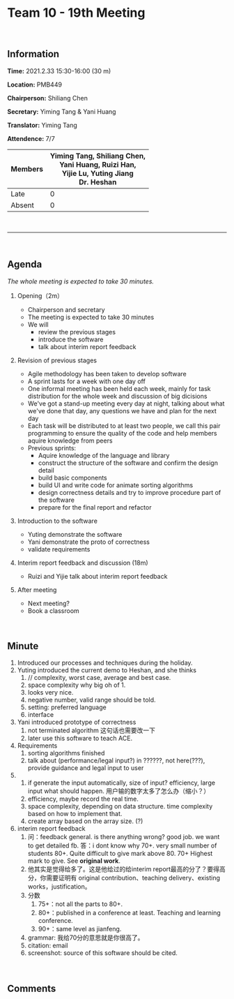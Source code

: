 # Team 10 - 19th Meeting 

<br>

## Information

**Time:**  2021.2.33 15:30-16:00 (30 m)

**Location:** PMB449

**Chairperson:**  Shiliang Chen

**Secretary:**  Yiming Tang & Yani Huang

**Translator:**  Yiming Tang

**Attendence:** 7/7

| **Members** | **Yiming Tang, Shiliang Chen, <br>Yani Huang, Ruizi Han, <br>Yijie Lu, Yuting Jiang<br/>Dr. Heshan** |
| ----------- | ------------------------------------------------------------ |
| Late        | 0                                                            |
| Absent      | 0                                                            |

<br>

------
<br>

## Agenda

*The whole meeting is expected to take 30 minutes.*

1. Opening（2m）

   - Chairperson and secretary
   - The meeting is expected to take 30 minutes
   - We will
     - review the previous stages
     - introduce the software
     - talk about interim report feedback
  
2. Revision of previous stages
   - Agile methodology has been taken to develop software
   - A sprint lasts for a week with one day off
   - One informal meeting has been held each week, mainly for task distribution for the whole week and discussion of big dicisions
   - We've got a stand-up meeting every day at night, talking about what we've done that day, any questions we have and plan for the next day
   - Each task will be distributed to at least two people, we call this pair programming to ensure the quality of the code and help members aquire knowledge from peers
   - Previous sprints: 
     - Aquire knowledge of the language and library
     - construct the structure of the software and confirm the design detail
     - build basic components
     - build UI and write code for animate sorting algorithms
     - design correctness details and try to improve procedure part of the software
     - prepare for the final report and refactor
  
3. Introduction to the software
   - Yuting demonstrate the software
   - Yani demonstrate the proto of correctness
   - validate requirements
  
4. Interim report feedback and discussion (18m)
   - Ruizi and Yijie talk about interim report feedback

5. After meeting

   - Next meeting?
   - Book a classroom

<br>

## Minute

1. Introduced our processes and techniques during the holiday.
2. Yuting introduced the current demo to Heshan, and she thinks 
   1. // complexity, worst case, average and best case.
   2. space complexity why big oh of 1.
   3. looks very nice.
   4. negative number, valid range should be told.
   5. setting: preferred language
   6. interface
3. Yani introduced prototype of correctness
   1. not terminated algorithm 这句话也需要改一下
   2. later use this software to teach ACE.
4. Requirements
   1. sorting algorithms finished
   2. talk about (performance/legal input?) in ??????, not here(???), provide guidance and legal input to user
5. 1. if generate the input automatically, size of input? efficiency, large input what should happen. 用户输的数字太多了怎么办（缩小？）
   2. efficiency, maybe record the real time.
   3. space complexity, depending on data structure. time complexity based on how to implement that. 
   4. create array based on the array size. (?)
6. interim report feedback
   1. 问：feedback general. is there anything wrong? good job. we want to get detailed fb. 答：i dont know why 70+. very small number of students 80+. Quite difficult to give mark above 80. 70+ Highest mark to give. See **original work**. 
   2. 他其实是觉得给多了。这是他给过的给interim report最高的分了？要得高分，你需要证明有 original contribution、teaching delivery、existing works，justification。
   3. 分数
      1. 75+：not all the parts to 80+.
      2. 80+：published in a conference at least. Teaching and learning conference. 
      3. 90+：same level as jianfeng.
   4. grammar: 我给70分的意思就是你很高了。
   5. citation: email
   6. screenshot: source of this software should be cited.

<br>

## Comments
